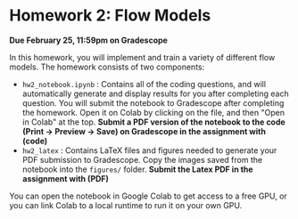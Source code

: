# Homework 2: Flow Models

**Due February 25, 11:59pm on Gradescope**

In this homework, you will implement and train a variety of different flow models. The homework consists of two components: 
* `hw2_notebook.ipynb` : Contains all of the coding questions, and will automatically generate and display results for you after completing each question. 
You will submit the notebook to Gradescope after completing the homework. 
Open it on Colab by clicking on the file, and then "Open in Colab" at the top. 
**Submit a PDF version of the notebook to the code (Print -> Preview -> Save) on Gradescope in the assignment with (code)**
* `hw2_latex` :  Contains LaTeX files and figures needed to generate your PDF submission to Gradescope. Copy the images saved from the notebook into the `figures/` folder.
**Submit the Latex PDF in the assignment with (PDF)**

You can open the notebook in Google Colab to get access to a free GPU, or you can link Colab to a local runtime to run it on your own GPU.  
